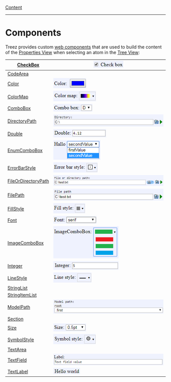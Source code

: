 [Content](../../README.md)

----

# Components

Treez provides custom [web components](https://developers.google.com/web/fundamentals/web-components) that are used to build the content of the [Properties View](../views/propertyView.md) when selecting an atom in the [Tree View](../views/treeView.md):

| [CheckBox](./checkBox/checkBox.md) | ![](../images/treez_check_box.png)|
--- | --- |
| [CodeArea](./text/code/codeArea.md) ||
| [Color](./color/color.md)| ![](../images/treez_color.png)|
| [ColorMap](./colorMap/colorMap.md)| ![](../images/treez_color_map.png)|
| [ComboBox](./comboBox/comboBox.md)| ![](../images/treez_combo_box.png)|
| [DirectoryPath](./file/directoryPath.md)| ![](../images/treez_directory_path.png)|
| [Double](./number/double.md)| ![](../images/treez_double.png)|
| [EnumComboBox](./comboBox/enumComboBox.md)| ![](../images/treez_enum_combo_box.png)|
| [ErrorBarStyle](./errorBarStyle/errorBarStyle.md)| ![](../images/treez_error_bar_style.png)|
| [FileOrDirectoryPath](./file/fileOrDirectoryPath.md)| ![](../images/treez_file_or_directory_path.png)|
| [FilePath](./file/filePath.md)| ![](../images/treez_file_path.png)|
| [FillStyle](./fillStyle/fillStyle.md)| ![](../images/treez_fill_style.png)|
| [Font](./font/font.md)| ![](../images/treez_font.png)|
| [ImageComboBox](./comboBox/imageComboBox.md)| ![](../images/treez_image_combo_box.png)|
| [Integer](./number/integer.md)| ![](../images/treez_integer.png)|
| [LineStyle](./lineStyle/lineStyle.md)| ![](../images/treez_line_style.png)|
| [StringList](./list/stringList.md) ||
| [StringItemList](./list/stringItemList.md)| |
| [ModelPath](./modelPath/modelPath.md)| ![](../images/treez_model_path.png)|
| [Section](./section/section.md)| |
| [Size](./size/size.md)| ![](../images/treez_size.png)|
| [SymbolStyle](./symbolStyle/symbolStyle.md)| ![](../images/treez_symbol_style.png)|
| [TextArea](./text/area/textArea.md)| |
| [TextField](./text/field/textField.md)| ![](../images/treez_text_field.png)|
| [TextLabel](./text/label/textLabel.md)| ![](../images/treez_text_label.png)|
